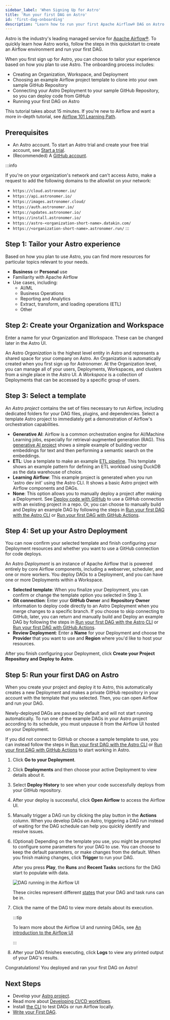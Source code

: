 ```yaml
---
sidebar_label: 'When Signing Up for Astro'
title: 'Run your first DAG on Astro'
id: 'first-dag-onboarding'
description: "Learn how to run your first Apache Airflow® DAG on Astro when you sign up for Astro."
---
```


Astro is the industry's leading managed service for [Apache Airflow®](https://airflow.apache.org/). To quickly learn how Astro works, follow the steps in this quickstart to create an Airflow environment and run your first DAG.

When you first sign up for Astro, you can choose to tailor your experience based on how you plan to use Astro. The onboarding process includes:

- Creating an Organization, Workspace, and Deployment
- Choosing an example Airflow project template to clone into your own sample GitHub Repository
- Connecting your Astro Deployment to your sample GitHub Repository, so you can deploy code from GitHub
- Running your first DAG on Astro

This tutorial takes about 15 minutes. If you're new to Airflow and want a more in-depth tutorial, see [Airflow 101 Learning Path](https://academy.astronomer.io/path/airflow-101).

## Prerequisites

- An Astro account. To start an Astro trial and create your free trial account, see [Start a trial](trial.md).
- (Recommended) A [GitHub account](https://docs.github.com/en/get-started/signing-up-for-github).

:::info

If you're on your organization's network and can't access Astro, make a request to add the following domains to the allowlist on your network:

- `https://cloud.astronomer.io/`
- `https://api.astronomer.io/`
- `https://images.astronomer.cloud/`
- `https://auth.astronomer.io/`
- `https://updates.astronomer.io/`
- `https://install.astronomer.io/`
- `https://astro-<organization-short-name>.datakin.com/`
- `https://<organization-short-name>.astronomer.run/`
:::

## Step 1: Tailor your Astro experience

Based on how you plan to use Astro, you can find more resources for particular topics relevant to your needs.

- **Business** or **Personal** use
- Familiarity with Apache Airflow
- Use cases, including:
    - AI/ML
    - Business Operations
    - Reporting and Analytics
    - Extract, transform, and loading operations (ETL)
    - Other

## Step 2: Create your Organization and Workspace

Enter a name for your Organization and Workspace. These can be changed later in the Astro UI.

An Astro _Organization_ is the highest level entity in Astro and represents a shared space for your company on Astro. An Organization is automatically created when you first sign up for Astronomer. At the Organization level, you can manage all of your users, Deployments, Workspaces, and clusters from a single place in the Astro UI. A _Workspace_ is a collection of Deployments that can be accessed by a specific group of users.

## Step 3: Select a template

An _Astro project_ contains the set of files necessary to run Airflow, including dedicated folders for your DAG files, plugins, and dependencies. Select a template Astro project to immediately get a demonstration of Airflow's orchestration capabilities.


- **Generative AI**: Airflow is a common orchestration engine for AI/Machine Learning jobs, especially for retrieval-augmented generation (RAG). This [generative AI project](https://github.com/astronomer/templates/blob/main/generative-ai/README.md) shows a simple example of building vector embeddings for text and then performing a semantic search on the embeddings.
- **ETL**: Use a template to make an example [ETL pipeline](https://github.com/astronomer/templates/blob/main/etl/README.md). This template shows an example pattern for defining an ETL workload using DuckDB as the data warehouse of choice.
- **Learning Airflow**: This example project is generated when you run 'astro dev init' using the Astro CLI. It shows a basic Astro project with Airflow components and DAGs.
- **None**: This option allows you to manually deploy a project after making a Deployment. See [Deploy code with GitHub](deploy-github-integration.md) to use a GitHub connection with an existing project in a repo. Or, you can choose to manually build and Deploy an example DAG by following the steps in [Run your first DAG with the Astro CLI](first-dag-cli.md) or [Run your first DAG with GitHub Actions](first-dag-github-actions.md).

## Step 4: Set up your Astro Deployment

You can now confirm your selected template and finish configuring your Deployment resources and whether you want to use a GitHub connection for code deploys.

An Astro _Deployment_ is an instance of Apache Airflow that is powered entirely by core Airflow components, including a webserver, scheduler, and one or more workers. You deploy DAGs to a Deployment, and you can have one or more Deployments within a Workspace.

- **Selected template**: When you finalize your Deployment, you can confirm or change the template option you selected in Step 3.
- **Git connection**: Enter your **GitHub Owner** and **Repository Owner** information to deploy code directly to an Astro Deployment when you merge changes to a specific branch. If you choose to skip connecting to GitHub, later, you can return and manually build and Deploy an example DAG by following the steps in [Run your first DAG with the Astro CLI](first-dag-cli.md) or [Run your first DAG with GitHub Actions](first-dag-github-actions.md).
- **Review Deployment**: Enter a **Name** for your Deployment and choose the **Provider** that you want to use and **Region** where you'd like to host your resources.

After you finish configuring your Deployment, click **Create your Project Repository and Deploy to Astro**.

## Step 5: Run your first DAG on Astro

When you create your project and deploy it to Astro, this automatically creates a new Deployment and makes a private GitHub repository in your account with the template that you selected. Then, you can open Airflow and run your DAG.

Newly-deployed DAGs are paused by default and will not start running automatically. To run one of the example DAGs in your Astro project according to its schedule, you must unpause it from the Airflow UI hosted on your Deployment.

If you did not connect to GitHub or choose a sample template to use, you can instead follow the steps in [Run your first DAG with the Astro CLI](first-dag-cli.md) or [Run your first DAG with GitHub Actions](first-dag-github-actions.md) to start working in Astro.

1. Click **Go to your Deployment**.
2. Click **Deployments** and then choose your active Deployment to view details about it.
3. Select **Deploy History** to see when your code successfully deploys from your GitHub repository.
4. After your deploy is successful, click **Open Airflow** to access the Airflow UI.
5. Manually trigger a DAG run by clicking the play button in the **Actions** column. When you develop DAGs on Astro, triggering a DAG run instead of waiting for the DAG schedule can help you quickly identify and resolve issues.
6. (Optional) Depending on the template you use, you might be prompted to configure some parameters for your DAG to use. You can choose to keep the default parameters, or make changes from the default. When you finish making changes, click **Trigger** to run your DAG.

    After you press **Play**, the **Runs** and **Recent Tasks** sections for the DAG start to populate with data.

    ![DAG running in the Airflow UI](/img/docs/tutorial-run-dag.png)

    These circles represent different [states](https://airflow.apache.org/docs/apache-airflow/stable/core-concepts/tasks.html#task-instances) that your DAG and task runs can be in.

7. Click the name of the DAG to view more details about its execution.

    :::tip

    To learn more about the Airflow UI and running DAGs, see [An introduction to the Airflow UI](https://www.astronomer.io/docs/learn/airflow-ui)

    :::
8. After your DAG finishes executing, click **Logs** to view any printed output of your DAG's results.

Congratulations! You deployed and ran your first DAG on Astro!

## Next Steps

- Develop your [Astro project](/astro/cli/run-airflow-locally).
- Read more about [Developing CI/CD workflows](set-up-ci-cd.md).
- Install [the CLI](/astro/cli/install-cli.md) to test DAGs or run Airflow locally.
- [Write your First DAG](https://www.astronomer.io/docs/learn/get-started-with-airflow).

